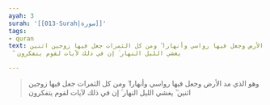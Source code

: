 ```yaml
---
ayah: 3
surah: '[[013-Surah|سورة]]'
tags:
- quran
text: وهو الذي مد الأرض وجعل فيها رواسي وأنهارا ۖ ومن كل الثمرات جعل فيها زوجين اثنين
  ۖ يغشي الليل النهار ۚ إن في ذلك لآيات لقوم يتفكرون

---
```

> وهو الذي مد الأرض وجعل فيها رواسي وأنهارا ۖ ومن كل الثمرات جعل فيها زوجين اثنين ۖ يغشي الليل النهار ۚ إن في ذلك لآيات لقوم يتفكرون
